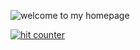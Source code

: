 ![welcome to my homepage](https://user-images.githubusercontent.com/33750/198128699-0659540b-06e6-405f-a483-18cac85a30e9.png)


<!--
**LindseyB/LindseyB** is a ✨ _special_ ✨ repository because its `README.md` (this file) appears on your GitHub profile.

Here are some ideas to get you started:

- 🔭 I’m currently working on ...
- 🌱 I’m currently learning ...
- 👯 I’m looking to collaborate on ...
- 🤔 I’m looking for help with ...
- 💬 Ask me about ...
- 📫 How to reach me: ...
- 😄 Pronouns: ...
- ⚡ Fun fact: ...
-->


<a href="https://www.freecounterstat.com" title="hit counter"><img src="https://counter4.stat.ovh/private/freecounterstat.php?c=u81w6cnmbhmf667lstusffmw2ezkmg2w" border="0" title="hit counter" alt="hit counter"></a>
